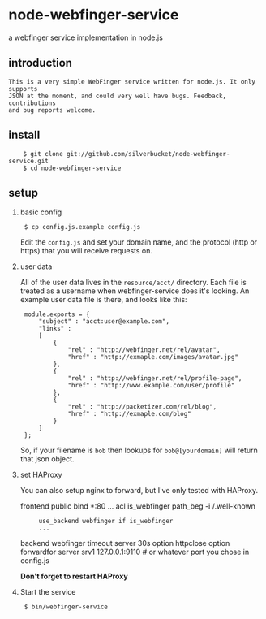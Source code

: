 node-webfinger-service
========================

a webfinger service implementation in node.js

introduction
------------

	This is a very simple WebFinger service written for node.js. It only supports
	JSON at the moment, and could very well have bugs. Feedback, contributions
	and bug reports welcome.


install
-------

		$ git clone git://github.com/silverbucket/node-webfinger-service.git
		$ cd node-webfinger-service

setup
-----

1. basic config

		$ cp config.js.example config.js

	Edit the `config.js` and set your domain name, and the protocol (http or 
	https) that you will receive requests on.

2. user data

	All of the user data lives in the `resource/acct/` directory. Each file is
	treated as a username when webfinger-service does it's looking. An example
	user data file is there, and looks like this:

		module.exports = {
			"subject" : "acct:user@example.com",
			"links" :
			[
				{
					"rel" : "http://webfinger.net/rel/avatar",
					"href" : "http://exmaple.com/images/avatar.jpg"
				},
				{
					"rel" : "http://webfinger.net/rel/profile-page",
					"href" : "http://www.example.com/user/profile"
				},
				{
					"rel" : "http://packetizer.com/rel/blog",
					"href" : "http://exmaple.com/blog"
				}
			]
		};

	So, if your filename is `bob` then lookups for `bob@[yourdomain]` will return
	that json object.

3. set HAProxy

	You can also setup nginx to forward, but I've only tested with HAProxy.

	frontend public
			bind *:80
			...
			acl is_webfinger path_beg -i /.well-known

			use_backend webfinger if is_webfinger
			...
	backend webfinger
			timeout server 30s
			option httpclose
			option forwardfor
			server srv1 127.0.0.1:9110  # or whatever port you chose in config.js

	**Don't forget to restart HAProxy**

4. Start the service

		$ bin/webfinger-service

